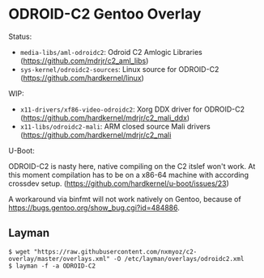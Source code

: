 ODROID-C2 Gentoo Overlay
========================

Status:

* `media-libs/aml-odroidc2`: Odroid C2 Amlogic Libraries (https://github.com/mdrjr/c2_aml_libs)
* `sys-kernel/odroidc2-sources`: Linux source for ODROID-C2 (https://github.com/hardkernel/linux)

WIP:

* `x11-drivers/xf86-video-odroidc2`: Xorg DDX driver for ODROID-C2 (https://github.com/hardkernel/mdrjr/c2_mali_ddx)
* `x11-libs/odroidc2-mali`: ARM closed source Mali drivers (https://github.com/hardkernel/mdrjr/c2_mali

U-Boot:

ODROID-C2 is nasty here, native compiling on the C2 itslef won't work. At this moment compilation has to be on a x86-64 machine with according crossdev setup. (https://github.com/hardkernel/u-boot/issues/23)

A workaround via binfmt will not work natively on Gentoo, because of https://bugs.gentoo.org/show_bug.cgi?id=484886.


Layman
-----------------

```
$ wget "https://raw.githubusercontent.com/nxmyoz/c2-overlay/master/overlays.xml" -O /etc/layman/overlays/odroidc2.xml
$ layman -f -a ODROID-C2
```
